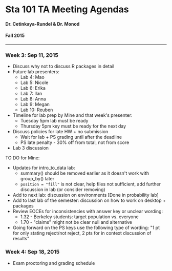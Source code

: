 Sta 101 TA Meeting Agendas
===========================

#### Dr. Cetinkaya-Rundel & Dr. Monod
#### Fall 2015

* * *

### Week 3: Sep 11, 2015

* Discuss why not to discuss R packages in detail
* Future lab presenters:
    + Lab 4: Mao
    + Lab 5: Nicole
    + Lab 6: Erika
    + Lab 7: Ilan
    + Lab 8: Anna
    + Lab 9: Megan
    + Lab 10: Reuben
* Timeline for lab prep by Mine and that week's presenter:
    + Tuesday 5pm lab must be ready 
    + Thursday 5pm key must be ready for the next day
* Discuss policies for late HW + no submission
    + Wait for lab + PS grading until after the deadline
    + PS late penalty - 30% off from total, not from score
* Lab 3 discussion

TO DO for Mine:
* Updates for intro_to_data lab:
  + summary() should be removed earlier as it doesn't work with group_by() later
  + `position = "fill"` is not clear, help files not sufficient, add
  further discussion in lab (or consider removing)
* Add to next lab: discussion on environments [Done in probability lab]
* Add to last lab of the semester: discussion on how to work on desktop + packages
* Review EOCEs for inconsistencies with answer key or unclear wording:
  + 1.32 - Berkeley students: target population vs. everyone
  + 1.70 - "claims" might not be clear null and alternative
* Going forward on the PS keys use the following type of wording: "1 pt for only 
stating reject/not reject, 2 pts for in context discussion of results"


### Week 4: Sep 18, 2015

* Exam proctoring and grading schedule

